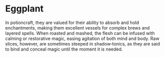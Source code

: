 # Eggplant

In potioncraft, they are valued for their ability to absorb and hold enchantments, making them excellent vessels for complex brews and layered spells. When roasted and mashed, the flesh can be infused with calming or restorative magic, easing agitation of both mind and body. Raw slices, however, are sometimes steeped in shadow‑tonics, as they are said to bind and conceal magic until the moment it is needed.

